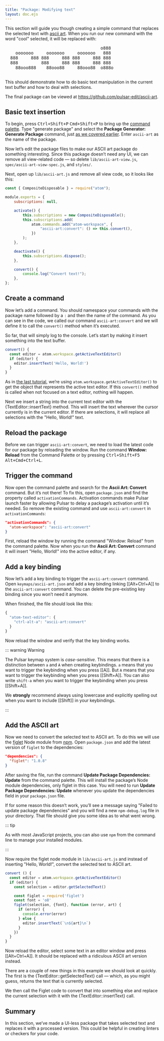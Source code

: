 ```yaml
---
title: "Package: Modifying text"
layout: doc.ejs
---
```


This section will guide you though creating a simple command that replaces the selected text with [ascii art](https://en.wikipedia.org/wiki/ASCII_art). When you run our new command with the word "cool" selected, it will be replaced with:

<pre>
                                     o888
    ooooooo     ooooooo     ooooooo   888
  888     888 888     888 888     888 888
  888         888     888 888     888 888
    88ooo888    88ooo88     88ooo88  o888o

</pre>

This should demonstrate how to do basic text manipulation in the current text buffer and how to deal with selections.

The final package can be viewed at <a href="https://github.com/pulsar-edit/ascii-art">https://github.com/pulsar-edit/ascii-art</a>.

## Basic text insertion

To begin, press <kbd class="platform-linux platform-win">Ctrl+Shift+P</kbd> <kbd class="platform-mac">Cmd+Shift+P</kbd> to bring up the [command palette](/using-pulsar/basics/#command-palette). Type "generate package" and select the **Package Generator: Generate Package** command, just [as we covered earlier](/developing-for-pulsar/developing-a-package/#package-generator). Enter `ascii-art` as the name of the package.

Now let’s edit the package files to make our ASCII art package do something interesting. Since this package doesn’t need any UI, we can remove all view-related code — so delete `lib/ascii-art-view.js`, `spec/ascii-art-view-spec.js`, and `styles/`.

Next, open up `lib/ascii-art.js` and remove all view code, so it looks like this:

```js
const { CompositeDisposable } = require("atom");

module.exports = {
	subscriptions: null,

	activate() {
		this.subscriptions = new CompositeDisposable();
		this.subscriptions.add(
			atom.commands.add("atom-workspace", {
				"ascii-art:convert": () => this.convert(),
			})
		);
	},

	deactivate() {
		this.subscriptions.dispose();
	},

	convert() {
		console.log("Convert text!");
	},
};
```

## Create a command

Now let’s add a command. You should namespace your commands with the package name followed by a `:` and then the name of the command. As you can see in the code, we called our command `ascii-art:convert` and we will define it to call the `convert()` method when it’s executed.

So far, that will simply log to the console. Let’s start by making it insert something into the text buffer.

```js
convert() {
  const editor = atom.workspace.getActiveTextEditor()
  if (editor) {
    editor.insertText('Hello, World!')
  }
}
```

As in [the last tutorial](../package-word-count/#counting-the-words), we’re using `atom.workspace.getActiveTextEditor()` to get the object that represents the active text editor. If this `convert()` method is called when not focused on a text editor, nothing will happen.

Next we insert a string into the current text editor with the {TextEditor::insertText} method. This will insert the text wherever the cursor currently is in the current editor. If there are selections, it will replace all selections with the "Hello, World!" text.

## Reload the package

Before we can trigger `ascii-art:convert`, we need to load the latest code for our package by reloading the window. Run the command **Window: Reload** from the Command Palette or by pressing <kbd class="platform-linux platform-win">Ctrl+Shift+F5</kbd> <kbd class="platform-mac">Alt+Cmd+Ctrl+L</kbd>.

## Trigger the command

Now open the command palette and search for the **Ascii Art: Convert** command. But it’s not there! To fix this, open `package.json` and find the property called `activationCommands`. Activation commands make Pulsar launch faster by allowing Pulsar to delay a package’s activation until it’s needed. So remove the existing command and use `ascii-art:convert` in `activationCommands`:

```json
"activationCommands": {
  "atom-workspace": "ascii-art:convert"
}
```

First, reload the window by running the command "Window: Reload" from the command palette. Now when you run the **Ascii Art: Convert** command it will insert "Hello, World!" into the active editor, if any.

## Add a key binding

Now let’s add a key binding to trigger the `ascii-art:convert` command. Open `keymaps/ascii-art.json` and add a key binding linking [[Alt+Ctrl+A]] to the `ascii-art:convert` command. You can delete the pre-existing key binding since you won’t need it anymore.

When finished, the file should look like this:

```js
{
  "atom-text-editor": {
    "ctrl-alt-a": "ascii-art:convert"
  }
}

```

Now reload the window and verify that the key binding works.

::: warning Warning

The Pulsar keymap system is _case-sensitive_. This means that there is a distinction between `a` and `A` when creating keybindings. `a` means that you want to trigger the keybinding when you press [[A]]. But `A` means that you want to trigger the keybinding when you press [[Shift+A]]. You can also write `shift-a` when you want to trigger the keybinding when you press [[Shift+A]].

We **strongly** recommend always using lowercase and explicitly spelling out when you want to include [[Shift]] in your keybindings.

:::

## Add the ASCII art

Now we need to convert the selected text to ASCII art. To do this we will use the [figlet](https://npmjs.org/package/figlet) Node module from [npm](https://npmjs.org/). Open `package.json` and add the latest version of `figlet` to the dependencies:

```json
"dependencies": {
  "figlet": "1.0.8"
}
```

After saving the file, run the command **Update Package Dependencies: Update** from the command palette. This will install the package’s Node module dependencies, only figlet in this case. You will need to run **Update Package Dependencies: Update** whenever you update the dependencies field in your `package.json` file.

If for some reason this doesn’t work, you’ll see a message saying "Failed to update package dependencies" and you will find a new `npm-debug.log` file in your directory. That file should give you some idea as to what went wrong.

::: tip

As with most JavaScript projects, you can also use `npm` from the command line to manage your installed modules.

:::

Now require the figlet node module in `lib/ascii-art.js` and instead of inserting "Hello, World!", convert the selected text to ASCII art.

```js
convert () {
  const editor = atom.workspace.getActiveTextEditor()
  if (editor) {
    const selection = editor.getSelectedText()

    const figlet = require('figlet')
    const font = 'o8'
    figlet(selection, {font}, function (error, art) {
      if (error) {
        console.error(error)
      } else {
        editor.insertText(`\n${art}\n`)
      }
    })
  }
}
```

Now reload the editor, select some text in an editor window and press [[Alt+Ctrl+A]]. It should be replaced with a ridiculous ASCII art version instead.

There are a couple of new things in this example we should look at quickly. The first is the {TextEditor::getSelectedText} call — which, as you might guess, returns the text that is currently selected.

We then call the Figlet code to convert that into something else and replace the current selection with it with the {TextEditor::insertText} call.

## Summary

In this section, we’ve made a UI-less package that takes selected text and replaces it with a processed version. This could be helpful in creating linters or checkers for your code.
